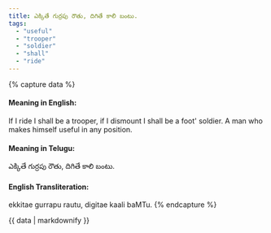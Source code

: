 ```yaml
---
title: ఎక్కితే గుర్రపు రౌతు, దిగితే కాలి బంటు.
tags:
  - "useful"
  - "trooper"
  - "soldier"
  - "shall"
  - "ride"
---
```


{% capture data %}
#### Meaning in English:
If I ride I shall be a trooper, if I dismount I shall be a foot' soldier.
A man who makes himself useful in any position.

#### Meaning in Telugu:
ఎక్కితే గుర్రపు రౌతు, దిగితే కాలి బంటు.

#### English Transliteration:
ekkitae gurrapu rautu, digitae kaali baMTu.
{% endcapture %}

<div class="notice">{{ data | markdownify }}</div>

